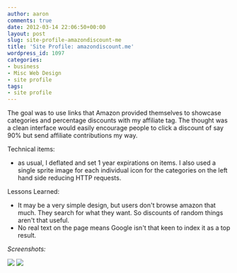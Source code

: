 ```yaml
---
author: aaron
comments: true
date: 2012-03-14 22:06:50+00:00
layout: post
slug: site-profile-amazondiscount-me
title: 'Site Profile: amazondiscount.me'
wordpress_id: 1097
categories:
- business
- Misc Web Design
- site profile
tags:
- site profile
---
```


The goal was to use links that Amazon provided themselves to showcase categories and percentage discounts with my affiliate tag.  The thought was a clean interface would easily encourage people to click a discount of say 90% but send affiliate contributions my way.

Technical items:
- as usual, I deflated and set 1 year expirations on items.  I also used a single sprite image for each individual icon for the categories on the left hand side reducing HTTP requests.

Lessons Learned:
- It may be a very simple design, but users don't browse amazon that much.  They search for what they want.  So discounts of random things aren't that useful.
- No real text on the page means Google isn't that keen to index it as a top result.

_Screenshots:_

[![](http://aaronsaray.com/wp-content/uploads/2012/03/Screenshot-at-2012-03-14-165821-150x150.png)](http://aaronsaray.com/wp-content/uploads/2012/03/Screenshot-at-2012-03-14-165821.png)
[![](http://aaronsaray.com/wp-content/uploads/2012/03/Screenshot-at-2012-03-14-165827-150x150.png)](http://aaronsaray.com/wp-content/uploads/2012/03/Screenshot-at-2012-03-14-165827.png)
